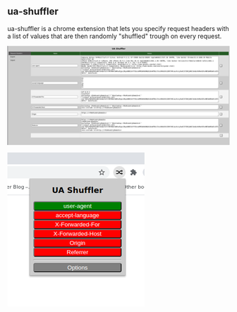 ## ua-shuffler

ua-shuffler is a chrome extension that lets you specify request headers with a list of values that are then randomly "shuffled" trough on every request.

![options](images/options.png)

![popup](images/popup.png)
